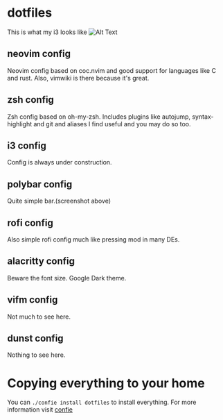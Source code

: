 # dotfiles

This is what my i3 looks like
![Alt Text](https://raw.github.com/KostasKyriakou/dotfiles/master/i3wm.png)

## neovim config
Neovim config based on coc.nvim and good support for languages like C and rust. Also, vimwiki is there because it's great.

## zsh config
Zsh config based on oh-my-zsh. Includes plugins like autojump, syntax-highlight and git and aliases I find useful and you may do so too.

## i3 config
Config is always under construction.

## polybar config
Quite simple bar.(screenshot above)

## rofi config
Also simple rofi config much like pressing mod in many DEs.

## alacritty config
Beware the font size. Google Dark theme.

## vifm config
Not much to see here.

## dunst config
Nothing to see here.

# Copying everything to your home
You can `./confie install dotfiles` to install everything. For more information visit [confie](https://gitlab.com/langhops/confie)
